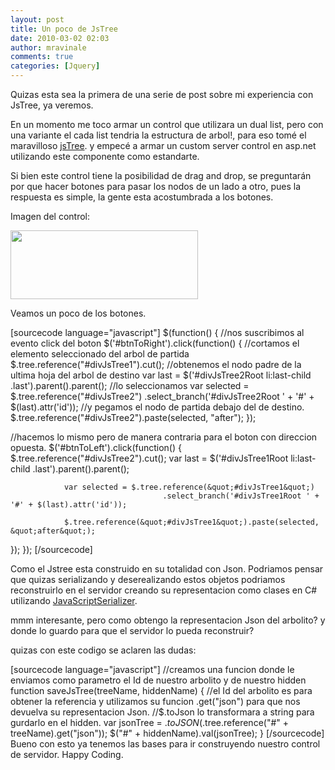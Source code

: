 ```yaml
---
layout: post
title: Un poco de JsTree
date: 2010-03-02 02:03
author: mravinale
comments: true
categories: [Jquery]
---
```

Quizas esta sea la primera de una serie de post sobre mi experiencia con JsTree, ya veremos.

En un momento me toco armar un control que utilizara un dual list, pero con una variante el cada list tendria la estructura de arbol!, para eso tomé el maravilloso <a href="http://www.jstree.com/">jsTree</a>.
y empecé a armar un custom server control en asp.net utilizando este componente como estandarte.

Si bien este control tiene la posibilidad de drag and drop, se preguntarán por que hacer botones para pasar
los nodos de un lado a otro, pues la respuesta es simple, la gente esta acostumbrada a los botones.

Imagen del control:
<pre><a href="http://mravinale.files.wordpress.com/2010/03/jstree.png"><img class="alignnone size-medium wp-image-50" title="My JsTree .Net" src="http://mravinale.files.wordpress.com/2010/03/jstree.png?w=300" alt="" width="300" height="110" /></a></pre>
Veamos un poco de los botones.

[sourcecode language="javascript"]
$(function() {
//nos suscribimos al evento click del boton
 $('#btnToRight').click(function() {
                //cortamos el elemento seleccionado del arbol de partida
                $.tree.reference(&quot;#divJsTree1&quot;).cut();
                //obtenemos el nodo padre de la ultima hoja del arbol de destino
                var last = $('#divJsTree2Root li:last-child .last').parent().parent();
                //lo seleccionamos
                var selected = $.tree.reference(&quot;#divJsTree2&quot;)
                                      .select_branch('#divJsTree2Root ' + '#' + $(last).attr('id'));
                //y pegamos el nodo de partida debajo del de destino.
                $.tree.reference(&quot;#divJsTree2&quot;).paste(selected, &quot;after&quot;);
});

//hacemos lo mismo pero de manera contraria para el boton con direccion opuesta.
$('#btnToLeft').click(function() {
                $.tree.reference(&quot;#divJsTree2&quot;).cut();
                var last = $('#divJsTree1Root li:last-child .last').parent().parent();

                var selected = $.tree.reference(&quot;#divJsTree1&quot;)
                                      .select_branch('#divJsTree1Root ' + '#' + $(last).attr('id'));

                $.tree.reference(&quot;#divJsTree1&quot;).paste(selected, &quot;after&quot;);
});
});
[/sourcecode]

Como el Jstree esta construido en su totalidad con Json.
Podriamos pensar que quizas serializando y deserealizando estos objetos podriamos reconstruirlo en el servidor creando su representacion como clases en C# utilizando <a href="http://msdn.microsoft.com/en-us/library/system.web.script.serialization.javascriptserializer.aspx">JavaScriptSerializer</a>.

mmm interesante, pero como obtengo la representacion Json del arbolito? y donde lo guardo para que el servidor lo pueda reconstruir?

quizas con este codigo se aclaren las dudas:

[sourcecode language="javascript"]
//creamos una funcion donde le enviamos como parametro el Id de nuestro arbolito y de nuestro hidden
function saveJsTree(treeName, hiddenName) {
           //el Id del arbolito es para obtener la referencia y utilizamos su funcion .get(&quot;json&quot;) para que nos devuelva su representacion Json.
           //$.toJson lo transformara a string para gurdarlo en el hidden. 
           var jsonTree = $.toJSON($.tree.reference(&quot;#&quot; + treeName).get(&quot;json&quot;));
            $(&quot;#&quot; + hiddenName).val(jsonTree);
        }
[/sourcecode]
Bueno con esto ya tenemos las bases para ir construyendo nuestro control de servidor.
Happy Coding.</pre>

